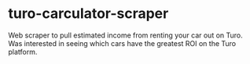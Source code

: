 # turo-carculator-scraper
Web scraper to pull estimated income from renting your car out on Turo. Was interested in seeing which cars have the greatest ROI on the Turo platform.
